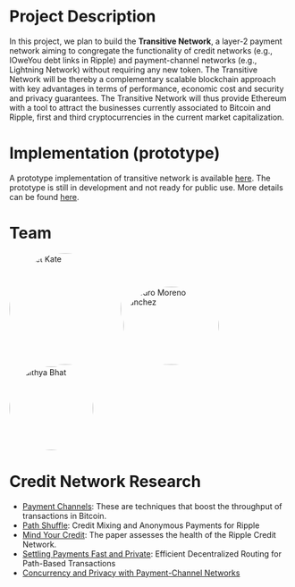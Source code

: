 
# Project Description
In this project, we plan to build the **Transitive Network**, a layer-2 payment network aiming to congregate the functionality of credit networks (e.g., IOweYou debt links in Ripple) and payment-channel networks (e.g., Lightning Network) without requiring any new token. The Transitive Network will be thereby a complementary scalable blockchain approach with key advantages in terms of performance, economic cost and security and privacy guarantees. The Transitive Network will thus provide Ethereum with a tool to attract the businesses currently associated to Bitcoin and Ripple, first and third cryptocurrencies in the current market capitalization.

# Implementation (prototype)
A prototype implementation of transitive network is available [here](https://github.com/pedrorechez/transitivenetwork). 
The prototype is still in development and not ready for public use.
More details can be found [here](./resources/implementation.md).


# Team

<img src="https://www.cs.purdue.edu/homes/akate/images/Aniket.jpg" alt="Aniket
  Kate" style="border-radius: 50%; width:200px"/>
<img src="https://www.cs.purdue.edu/homes/pmorenos/pedro-new.JPG" alt="Pedro
  Moreno Sanchez" style="border-radius: 50%; width: 171px; height: 140px;" />
<img src="http://adithyak.me/images/me.jpg" alt="Adithya Bhat"
  style="border-radius: 50%; width:150px;" />

# Credit Network Research

* [Payment Channels](https://en.bitcoin.it/wiki/Payment_channels): These are
  techniques that boost the throughput of transactions in Bitcoin.
* [Path Shuffle](https://www.cs.purdue.edu/homes/pmorenos/public/pathshuffle.pdf): 
  Credit Mixing and Anonymous Payments for Ripple
* [Mind Your Credit](https://arxiv.org/abs/1706.02358): The paper assesses the
  health of the Ripple Credit Network.
* [Settling Payments Fast and Private](https://arxiv.org/abs/1709.05748): Efficient Decentralized Routing for Path-Based Transactions
* [Concurrency and Privacy with Payment-Channel Networks](https://eprint.iacr.org/2017/820)

